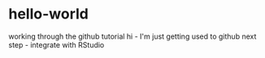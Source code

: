 # hello-world
working through the github tutorial
hi - I'm just getting used to github
next step - integrate with RStudio
